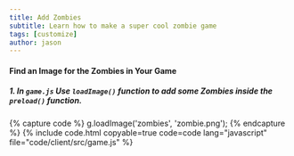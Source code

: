 ```yaml
---
title: Add Zombies
subtitle: Learn how to make a super cool zombie game
tags: [customize]
author: jason
---
```


#### Find an Image for the Zombies in Your Game

##### 1. In `game.js` Use `loadImage()` function to add some Zombies inside the `preload()` function.
{% capture code %}
	g.loadImage('zombies', 'zombie.png');
{% endcapture %}
{% include code.html copyable=true code=code lang="javascript" file="code/client/src/game.js" %}
